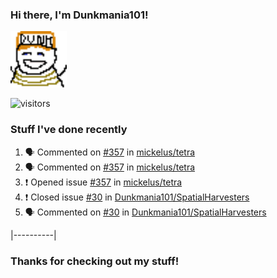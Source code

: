 ### Hi there, I'm Dunkmania101\!
![profile-pic](images/dunkie.png)

![visitors](https://visitor-badge-reloaded.herokuapp.com/badge?page_id=Dunkmania101.Dunkmania101&color=00cf00)

### Stuff I've done recently
<!--START_SECTION:activity-->
1. 🗣 Commented on [#357](https://github.com/mickelus/tetra/issues/357) in [mickelus/tetra](https://github.com/mickelus/tetra)
2. 🗣 Commented on [#357](https://github.com/mickelus/tetra/issues/357) in [mickelus/tetra](https://github.com/mickelus/tetra)
3. ❗️ Opened issue [#357](https://github.com/mickelus/tetra/issues/357) in [mickelus/tetra](https://github.com/mickelus/tetra)
4. ❗️ Closed issue [#30](https://github.com/Dunkmania101/SpatialHarvesters/issues/30) in [Dunkmania101/SpatialHarvesters](https://github.com/Dunkmania101/SpatialHarvesters)
5. 🗣 Commented on [#30](https://github.com/Dunkmania101/SpatialHarvesters/issues/30) in [Dunkmania101/SpatialHarvesters](https://github.com/Dunkmania101/SpatialHarvesters)
<!--END_SECTION:activity-->
|----------|
### Thanks for checking out my stuff\!
